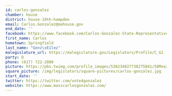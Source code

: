 ```yaml
---
id: carlos-gonzalez
chamber: house
district: house-10th-hampden
email: Carlos.Gonzalez@mahouse.gov
end_date: ''
facebook: https://www.facebook.com/Carlos-Gonzalez-State-Representative-1651765781719357/
first_name: Carlos
hometown: Springfield
last_name: "Gonz\xE1lez"
malegislature_url: https://malegislature.gov/Legislators/Profile/C_G1
party: D
phone: (617) 722-2080
picture: https://pbs.twimg.com/profile_images/536234827738275841/58MxeZd2_400x400.jpeg
square_picture: /img/legislators/square-pictures/carlos-gonzalez.jpg
start_date: ''
twitter: https://twitter.com/vote4gonzalez
website: https://www.masscarlosgonzalez.com/
---
```

